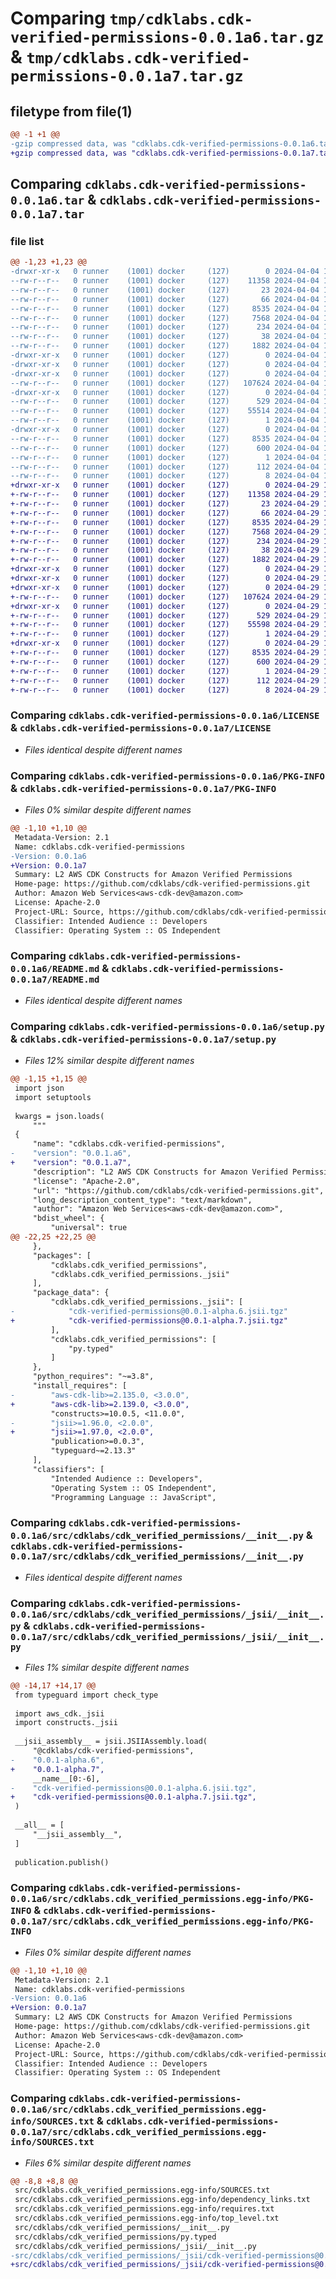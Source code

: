 # Comparing `tmp/cdklabs.cdk-verified-permissions-0.0.1a6.tar.gz` & `tmp/cdklabs.cdk-verified-permissions-0.0.1a7.tar.gz`

## filetype from file(1)

```diff
@@ -1 +1 @@
-gzip compressed data, was "cdklabs.cdk-verified-permissions-0.0.1a6.tar", last modified: Thu Apr  4 16:17:03 2024, max compression
+gzip compressed data, was "cdklabs.cdk-verified-permissions-0.0.1a7.tar", last modified: Mon Apr 29 10:42:59 2024, max compression
```

## Comparing `cdklabs.cdk-verified-permissions-0.0.1a6.tar` & `cdklabs.cdk-verified-permissions-0.0.1a7.tar`

### file list

```diff
@@ -1,23 +1,23 @@
-drwxr-xr-x   0 runner    (1001) docker     (127)        0 2024-04-04 16:17:03.748558 cdklabs.cdk-verified-permissions-0.0.1a6/
--rw-r--r--   0 runner    (1001) docker     (127)    11358 2024-04-04 16:16:53.000000 cdklabs.cdk-verified-permissions-0.0.1a6/LICENSE
--rw-r--r--   0 runner    (1001) docker     (127)       23 2024-04-04 16:16:53.000000 cdklabs.cdk-verified-permissions-0.0.1a6/MANIFEST.in
--rw-r--r--   0 runner    (1001) docker     (127)       66 2024-04-04 16:16:53.000000 cdklabs.cdk-verified-permissions-0.0.1a6/NOTICE
--rw-r--r--   0 runner    (1001) docker     (127)     8535 2024-04-04 16:17:03.748558 cdklabs.cdk-verified-permissions-0.0.1a6/PKG-INFO
--rw-r--r--   0 runner    (1001) docker     (127)     7568 2024-04-04 16:16:53.000000 cdklabs.cdk-verified-permissions-0.0.1a6/README.md
--rw-r--r--   0 runner    (1001) docker     (127)      234 2024-04-04 16:16:53.000000 cdklabs.cdk-verified-permissions-0.0.1a6/pyproject.toml
--rw-r--r--   0 runner    (1001) docker     (127)       38 2024-04-04 16:17:03.748558 cdklabs.cdk-verified-permissions-0.0.1a6/setup.cfg
--rw-r--r--   0 runner    (1001) docker     (127)     1882 2024-04-04 16:16:53.000000 cdklabs.cdk-verified-permissions-0.0.1a6/setup.py
-drwxr-xr-x   0 runner    (1001) docker     (127)        0 2024-04-04 16:17:03.748558 cdklabs.cdk-verified-permissions-0.0.1a6/src/
-drwxr-xr-x   0 runner    (1001) docker     (127)        0 2024-04-04 16:17:03.748558 cdklabs.cdk-verified-permissions-0.0.1a6/src/cdklabs/
-drwxr-xr-x   0 runner    (1001) docker     (127)        0 2024-04-04 16:17:03.748558 cdklabs.cdk-verified-permissions-0.0.1a6/src/cdklabs/cdk_verified_permissions/
--rw-r--r--   0 runner    (1001) docker     (127)   107624 2024-04-04 16:16:53.000000 cdklabs.cdk-verified-permissions-0.0.1a6/src/cdklabs/cdk_verified_permissions/__init__.py
-drwxr-xr-x   0 runner    (1001) docker     (127)        0 2024-04-04 16:17:03.748558 cdklabs.cdk-verified-permissions-0.0.1a6/src/cdklabs/cdk_verified_permissions/_jsii/
--rw-r--r--   0 runner    (1001) docker     (127)      529 2024-04-04 16:16:53.000000 cdklabs.cdk-verified-permissions-0.0.1a6/src/cdklabs/cdk_verified_permissions/_jsii/__init__.py
--rw-r--r--   0 runner    (1001) docker     (127)    55514 2024-04-04 16:16:53.000000 cdklabs.cdk-verified-permissions-0.0.1a6/src/cdklabs/cdk_verified_permissions/_jsii/cdk-verified-permissions@0.0.1-alpha.6.jsii.tgz
--rw-r--r--   0 runner    (1001) docker     (127)        1 2024-04-04 16:16:53.000000 cdklabs.cdk-verified-permissions-0.0.1a6/src/cdklabs/cdk_verified_permissions/py.typed
-drwxr-xr-x   0 runner    (1001) docker     (127)        0 2024-04-04 16:17:03.748558 cdklabs.cdk-verified-permissions-0.0.1a6/src/cdklabs.cdk_verified_permissions.egg-info/
--rw-r--r--   0 runner    (1001) docker     (127)     8535 2024-04-04 16:17:03.000000 cdklabs.cdk-verified-permissions-0.0.1a6/src/cdklabs.cdk_verified_permissions.egg-info/PKG-INFO
--rw-r--r--   0 runner    (1001) docker     (127)      600 2024-04-04 16:17:03.000000 cdklabs.cdk-verified-permissions-0.0.1a6/src/cdklabs.cdk_verified_permissions.egg-info/SOURCES.txt
--rw-r--r--   0 runner    (1001) docker     (127)        1 2024-04-04 16:17:03.000000 cdklabs.cdk-verified-permissions-0.0.1a6/src/cdklabs.cdk_verified_permissions.egg-info/dependency_links.txt
--rw-r--r--   0 runner    (1001) docker     (127)      112 2024-04-04 16:17:03.000000 cdklabs.cdk-verified-permissions-0.0.1a6/src/cdklabs.cdk_verified_permissions.egg-info/requires.txt
--rw-r--r--   0 runner    (1001) docker     (127)        8 2024-04-04 16:17:03.000000 cdklabs.cdk-verified-permissions-0.0.1a6/src/cdklabs.cdk_verified_permissions.egg-info/top_level.txt
+drwxr-xr-x   0 runner    (1001) docker     (127)        0 2024-04-29 10:42:59.782721 cdklabs.cdk-verified-permissions-0.0.1a7/
+-rw-r--r--   0 runner    (1001) docker     (127)    11358 2024-04-29 10:42:47.000000 cdklabs.cdk-verified-permissions-0.0.1a7/LICENSE
+-rw-r--r--   0 runner    (1001) docker     (127)       23 2024-04-29 10:42:47.000000 cdklabs.cdk-verified-permissions-0.0.1a7/MANIFEST.in
+-rw-r--r--   0 runner    (1001) docker     (127)       66 2024-04-29 10:42:47.000000 cdklabs.cdk-verified-permissions-0.0.1a7/NOTICE
+-rw-r--r--   0 runner    (1001) docker     (127)     8535 2024-04-29 10:42:59.782721 cdklabs.cdk-verified-permissions-0.0.1a7/PKG-INFO
+-rw-r--r--   0 runner    (1001) docker     (127)     7568 2024-04-29 10:42:47.000000 cdklabs.cdk-verified-permissions-0.0.1a7/README.md
+-rw-r--r--   0 runner    (1001) docker     (127)      234 2024-04-29 10:42:47.000000 cdklabs.cdk-verified-permissions-0.0.1a7/pyproject.toml
+-rw-r--r--   0 runner    (1001) docker     (127)       38 2024-04-29 10:42:59.782721 cdklabs.cdk-verified-permissions-0.0.1a7/setup.cfg
+-rw-r--r--   0 runner    (1001) docker     (127)     1882 2024-04-29 10:42:47.000000 cdklabs.cdk-verified-permissions-0.0.1a7/setup.py
+drwxr-xr-x   0 runner    (1001) docker     (127)        0 2024-04-29 10:42:59.778721 cdklabs.cdk-verified-permissions-0.0.1a7/src/
+drwxr-xr-x   0 runner    (1001) docker     (127)        0 2024-04-29 10:42:59.778721 cdklabs.cdk-verified-permissions-0.0.1a7/src/cdklabs/
+drwxr-xr-x   0 runner    (1001) docker     (127)        0 2024-04-29 10:42:59.782721 cdklabs.cdk-verified-permissions-0.0.1a7/src/cdklabs/cdk_verified_permissions/
+-rw-r--r--   0 runner    (1001) docker     (127)   107624 2024-04-29 10:42:47.000000 cdklabs.cdk-verified-permissions-0.0.1a7/src/cdklabs/cdk_verified_permissions/__init__.py
+drwxr-xr-x   0 runner    (1001) docker     (127)        0 2024-04-29 10:42:59.782721 cdklabs.cdk-verified-permissions-0.0.1a7/src/cdklabs/cdk_verified_permissions/_jsii/
+-rw-r--r--   0 runner    (1001) docker     (127)      529 2024-04-29 10:42:47.000000 cdklabs.cdk-verified-permissions-0.0.1a7/src/cdklabs/cdk_verified_permissions/_jsii/__init__.py
+-rw-r--r--   0 runner    (1001) docker     (127)    55598 2024-04-29 10:42:47.000000 cdklabs.cdk-verified-permissions-0.0.1a7/src/cdklabs/cdk_verified_permissions/_jsii/cdk-verified-permissions@0.0.1-alpha.7.jsii.tgz
+-rw-r--r--   0 runner    (1001) docker     (127)        1 2024-04-29 10:42:47.000000 cdklabs.cdk-verified-permissions-0.0.1a7/src/cdklabs/cdk_verified_permissions/py.typed
+drwxr-xr-x   0 runner    (1001) docker     (127)        0 2024-04-29 10:42:59.782721 cdklabs.cdk-verified-permissions-0.0.1a7/src/cdklabs.cdk_verified_permissions.egg-info/
+-rw-r--r--   0 runner    (1001) docker     (127)     8535 2024-04-29 10:42:59.000000 cdklabs.cdk-verified-permissions-0.0.1a7/src/cdklabs.cdk_verified_permissions.egg-info/PKG-INFO
+-rw-r--r--   0 runner    (1001) docker     (127)      600 2024-04-29 10:42:59.000000 cdklabs.cdk-verified-permissions-0.0.1a7/src/cdklabs.cdk_verified_permissions.egg-info/SOURCES.txt
+-rw-r--r--   0 runner    (1001) docker     (127)        1 2024-04-29 10:42:59.000000 cdklabs.cdk-verified-permissions-0.0.1a7/src/cdklabs.cdk_verified_permissions.egg-info/dependency_links.txt
+-rw-r--r--   0 runner    (1001) docker     (127)      112 2024-04-29 10:42:59.000000 cdklabs.cdk-verified-permissions-0.0.1a7/src/cdklabs.cdk_verified_permissions.egg-info/requires.txt
+-rw-r--r--   0 runner    (1001) docker     (127)        8 2024-04-29 10:42:59.000000 cdklabs.cdk-verified-permissions-0.0.1a7/src/cdklabs.cdk_verified_permissions.egg-info/top_level.txt
```

### Comparing `cdklabs.cdk-verified-permissions-0.0.1a6/LICENSE` & `cdklabs.cdk-verified-permissions-0.0.1a7/LICENSE`

 * *Files identical despite different names*

### Comparing `cdklabs.cdk-verified-permissions-0.0.1a6/PKG-INFO` & `cdklabs.cdk-verified-permissions-0.0.1a7/PKG-INFO`

 * *Files 0% similar despite different names*

```diff
@@ -1,10 +1,10 @@
 Metadata-Version: 2.1
 Name: cdklabs.cdk-verified-permissions
-Version: 0.0.1a6
+Version: 0.0.1a7
 Summary: L2 AWS CDK Constructs for Amazon Verified Permissions
 Home-page: https://github.com/cdklabs/cdk-verified-permissions.git
 Author: Amazon Web Services<aws-cdk-dev@amazon.com>
 License: Apache-2.0
 Project-URL: Source, https://github.com/cdklabs/cdk-verified-permissions.git
 Classifier: Intended Audience :: Developers
 Classifier: Operating System :: OS Independent
```

### Comparing `cdklabs.cdk-verified-permissions-0.0.1a6/README.md` & `cdklabs.cdk-verified-permissions-0.0.1a7/README.md`

 * *Files identical despite different names*

### Comparing `cdklabs.cdk-verified-permissions-0.0.1a6/setup.py` & `cdklabs.cdk-verified-permissions-0.0.1a7/setup.py`

 * *Files 12% similar despite different names*

```diff
@@ -1,15 +1,15 @@
 import json
 import setuptools
 
 kwargs = json.loads(
     """
 {
     "name": "cdklabs.cdk-verified-permissions",
-    "version": "0.0.1.a6",
+    "version": "0.0.1.a7",
     "description": "L2 AWS CDK Constructs for Amazon Verified Permissions",
     "license": "Apache-2.0",
     "url": "https://github.com/cdklabs/cdk-verified-permissions.git",
     "long_description_content_type": "text/markdown",
     "author": "Amazon Web Services<aws-cdk-dev@amazon.com>",
     "bdist_wheel": {
         "universal": true
@@ -22,25 +22,25 @@
     },
     "packages": [
         "cdklabs.cdk_verified_permissions",
         "cdklabs.cdk_verified_permissions._jsii"
     ],
     "package_data": {
         "cdklabs.cdk_verified_permissions._jsii": [
-            "cdk-verified-permissions@0.0.1-alpha.6.jsii.tgz"
+            "cdk-verified-permissions@0.0.1-alpha.7.jsii.tgz"
         ],
         "cdklabs.cdk_verified_permissions": [
             "py.typed"
         ]
     },
     "python_requires": "~=3.8",
     "install_requires": [
-        "aws-cdk-lib>=2.135.0, <3.0.0",
+        "aws-cdk-lib>=2.139.0, <3.0.0",
         "constructs>=10.0.5, <11.0.0",
-        "jsii>=1.96.0, <2.0.0",
+        "jsii>=1.97.0, <2.0.0",
         "publication>=0.0.3",
         "typeguard~=2.13.3"
     ],
     "classifiers": [
         "Intended Audience :: Developers",
         "Operating System :: OS Independent",
         "Programming Language :: JavaScript",
```

### Comparing `cdklabs.cdk-verified-permissions-0.0.1a6/src/cdklabs/cdk_verified_permissions/__init__.py` & `cdklabs.cdk-verified-permissions-0.0.1a7/src/cdklabs/cdk_verified_permissions/__init__.py`

 * *Files identical despite different names*

### Comparing `cdklabs.cdk-verified-permissions-0.0.1a6/src/cdklabs/cdk_verified_permissions/_jsii/__init__.py` & `cdklabs.cdk-verified-permissions-0.0.1a7/src/cdklabs/cdk_verified_permissions/_jsii/__init__.py`

 * *Files 1% similar despite different names*

```diff
@@ -14,17 +14,17 @@
 from typeguard import check_type
 
 import aws_cdk._jsii
 import constructs._jsii
 
 __jsii_assembly__ = jsii.JSIIAssembly.load(
     "@cdklabs/cdk-verified-permissions",
-    "0.0.1-alpha.6",
+    "0.0.1-alpha.7",
     __name__[0:-6],
-    "cdk-verified-permissions@0.0.1-alpha.6.jsii.tgz",
+    "cdk-verified-permissions@0.0.1-alpha.7.jsii.tgz",
 )
 
 __all__ = [
     "__jsii_assembly__",
 ]
 
 publication.publish()
```

### Comparing `cdklabs.cdk-verified-permissions-0.0.1a6/src/cdklabs.cdk_verified_permissions.egg-info/PKG-INFO` & `cdklabs.cdk-verified-permissions-0.0.1a7/src/cdklabs.cdk_verified_permissions.egg-info/PKG-INFO`

 * *Files 0% similar despite different names*

```diff
@@ -1,10 +1,10 @@
 Metadata-Version: 2.1
 Name: cdklabs.cdk-verified-permissions
-Version: 0.0.1a6
+Version: 0.0.1a7
 Summary: L2 AWS CDK Constructs for Amazon Verified Permissions
 Home-page: https://github.com/cdklabs/cdk-verified-permissions.git
 Author: Amazon Web Services<aws-cdk-dev@amazon.com>
 License: Apache-2.0
 Project-URL: Source, https://github.com/cdklabs/cdk-verified-permissions.git
 Classifier: Intended Audience :: Developers
 Classifier: Operating System :: OS Independent
```

### Comparing `cdklabs.cdk-verified-permissions-0.0.1a6/src/cdklabs.cdk_verified_permissions.egg-info/SOURCES.txt` & `cdklabs.cdk-verified-permissions-0.0.1a7/src/cdklabs.cdk_verified_permissions.egg-info/SOURCES.txt`

 * *Files 6% similar despite different names*

```diff
@@ -8,8 +8,8 @@
 src/cdklabs.cdk_verified_permissions.egg-info/SOURCES.txt
 src/cdklabs.cdk_verified_permissions.egg-info/dependency_links.txt
 src/cdklabs.cdk_verified_permissions.egg-info/requires.txt
 src/cdklabs.cdk_verified_permissions.egg-info/top_level.txt
 src/cdklabs/cdk_verified_permissions/__init__.py
 src/cdklabs/cdk_verified_permissions/py.typed
 src/cdklabs/cdk_verified_permissions/_jsii/__init__.py
-src/cdklabs/cdk_verified_permissions/_jsii/cdk-verified-permissions@0.0.1-alpha.6.jsii.tgz
+src/cdklabs/cdk_verified_permissions/_jsii/cdk-verified-permissions@0.0.1-alpha.7.jsii.tgz
```

